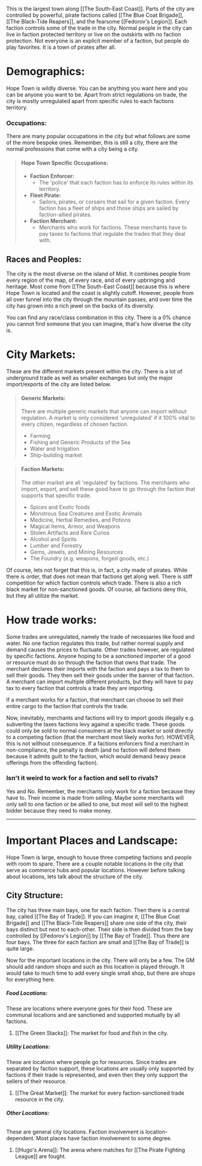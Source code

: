This is the largest town along [[The South-East Coast]]. Parts of the city are controlled by powerful, pirate factions called [[The Blue Coat Brigade]], [[The Black-Tide Reapers]], and the fearsome [[Fedorov's Legion]]. Each faction controls some of the trade in the city. Normal people in the city can live in faction protected territory or live on the outskirts with no faction protection. Not everyone is an explicit member of a faction, but people do play favorites. It is a town of pirates after all. 

# Demographics:
Hope Town is wildly diverse. You can be anything you want here and you can be anyone you want to be. Apart from strict regulations on trade, the city is mostly unregulated apart from specific rules to each factions territory. 
### Occupations:
There are many popular occupations in the city but what follows are some of the more bespoke ones. Remember, this is still a city, there are the normal professions that come with a city being a city.
> #### Hope Town Specific Occupations:
> - **Faction Enforcer:** 
> 	- The 'police' that each faction has to enforce its rules within its territory.
> - **Fleet Pirate:** 
> 	- Sailors, pirates, or corsairs that sail for a given faction. Every faction has a fleet of ships and those ships are sailed by faction-allied pirates.
> - **Faction Merchant:** 
> 	- Merchants who work for factions. These merchants have to pay taxes to factions that regulate the trades that they deal with. 

## Races and Peoples:
The city is the most diverse on the island of Mist. It combines people from every region of the map, of every race, and of every upbringing and heritage. Most come from [[The South-East Coast]] because this is where Hope Town is located and the coast is slightly cutoff. However, people from all over funnel into the city through the mountain passes, and over time the city has grown into a rich jewel on the backs of its diversity. 

You can find any race/class combination in this city. There is a 0% chance you cannot find someone that you can imagine, that's how diverse the city is. 

# City Markets:
These are the different markets present within the city. There is a lot of underground trade as well as smaller exchanges but only the major import/exports of the city are listed below.
> #### **Generic Markets**:
> There are multiple generic markets that anyone can import without regulation. A market is only considered 'unregulated' if it 100% vital to every citizen, regardless of chosen faction. 
> - Farming
> - Fishing and Generic Products of the Sea
> - Water and Irrigation
> - Ship-building market

> #### **Faction Markets**:
> The other market are all 'regulated' by factions. The merchants who import, export, and sell these good have to go through the faction that supports that specific trade.
> - Spices and Exotic foods
> - Monstrous Sea Creatures and Exotic Animals
> - Medicine, Herbal Remedies, and Potions
> - Magical Items, Armor, and Weapons
> - Stolen Artifacts and Rare Curios
> - Alcohol and Spirits
> - Lumber and Forestry
> - Gems, Jewels, and Mining Resources
> - The Foundry (e.g. weapons, forged goods, etc.)

Of course, lets not forget that this is, in fact, a city made of pirates. While there is order, that does not mean that factions get along well. There is stiff competition for which faction controls which trade. There is also a rich black market for non-sanctioned goods. Of course, all factions deny this, but they all utilize the market.
# How trade works:
Some trades are unregulated, namely the trade of necessaries like food and water. No one faction regulates this trade, but rather normal supply and demand causes the prices to fluctuate. Other trades however, are regulated by specific factions. Anyone hoping to be a *sanctioned* importer of a good or resource must do so through the faction that owns that trade. The merchant declares their imports with the faction and pays a tax to them to sell their goods. They then sell their goods under the banner of that faction. A merchant can import multiple different products, but they will have to pay tax to every faction that controls a trade they are importing.

If a merchant works for a faction, that merchant can choose to sell their entire cargo to the faction that controls the trade. 

Now, inevitably, merchants and factions will try to import goods illegally e.g. subverting the taxes factions levy against a specific trade. These goods could only be sold to normal consumers at the black market or sold directly to a competing faction (that the merchant most likely works for). HOWEVER, this is not without consequence. If a factions enforcers find a merchant in non-compliance, the penalty is death (and no faction will defend them because it admits guilt to the faction, which would demand heavy peace offerings from the offending faction).
### Isn't it weird to work for a faction and sell to rivals?
Yes and No. Remember, the merchants only work for a faction because they have to. Their income is made from selling. Maybe some merchants will only sell to one faction or be allied to one, but most will sell to the highest bidder because they need to make money. 

_______________________________________________________________________________
# Important Places and Landscape:
Hope Town is large, enough to house three competing factions and people with room to spare. There are a couple notable locations in the city that serve as commerce hubs and popular locations. However before talking about locations, lets talk about the structure of the city. 

## City Structure:
The city has three main bays, one for each faction. Then there is a central bay, called [[The Bay of Trade]]. If you can imagine it, [[The Blue Coat Brigade]] and [[The Black-Tide Reapers]] share one side of the city, their bays distinct but next to each-other. Their side is then divided from the bay controlled by [[Fedorov's Legion]] by [[The Bay of Trade]]. Thus there are four bays. The three for each faction are small and [[The Bay of Trade]] is quite large. 

Now for the important locations in the city. There will only be a few. The GM should add random shops and such as this location is played through. It would take to much time to add every single small shop, but there are shops for everything here. 

##### **Food Locations:**
These are locations where everyone goes for their food. These are communal locations and are sanctioned and supported mutually by all factions.
1. [[The Green Stacks]]: The market for food and fish in the city.

##### **Utility Locations:**
These are locations where people go for resources. Since trades are separated by faction support, these locations are usually only supported by factions if their trade is represented, and even then they only support the sellers of their resource.
1. [[The Great Market]]: The market for every faction-sanctioned trade resource in the city.

###### **Other Locations:**
These are general city locations. Faction involvement is location-dependent. Most places have faction involvement to some degree. 
1. [[Hugo's Arena]]: The arena where matches for [[The Pirate Fighting League]] are fought.
